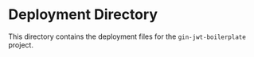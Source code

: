 # Deployment Directory

This directory contains the deployment files for the `gin-jwt-boilerplate` project.